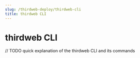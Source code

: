 ```yaml
---
slug: /thirdweb-deploy/thirdweb-cli
title: thirdweb CLI
---
```


# thirdweb CLI

// TODO quick explanation of the thirdweb CLI and its commands
